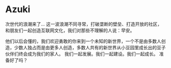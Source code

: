 # 

# Azuki

次世代的浪潮来了... 这一波浪潮不同寻常，打破垄断的壁垒、打造开放的社区，和朋友们一起创造互联网文化，我们对那些不理解的人说：早安。

他们以后会懂的，我们欢迎勇敢的你来到一个未知的新世界，一个不是由多数人创造，少数人独占而是由更多人创造，多数人共有的新世界从小豆园里成长出的豆子伙伴们终会成为我们的家人。 我们一起发展。我们一起建设。我们一起成长。 准备好了吗？

